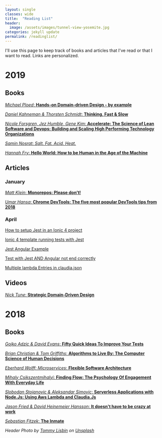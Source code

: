 ```yaml
---
layout: single
classes: wide
title:  "Reading List"
header:
  image: /assets/images/tunnel-view-yosemite.jpg
categories: jekyll update
permalink: /readinglist/
---
```


I'll use this page to keep track of books and articles that I've read or that I want to read. Links are personalized.

# 2019

## Books

[_Michael Ploed_: __Hands-on Domain-driven Design - by example__](https://leanpub.com/ddd-by-example)

[_Daniel Kahneman & Thorsten Schmidt_: __Thinking, Fast & Slow__](https://amzn.to/2Rs4t1m)

[_Nicole Forsgren, Jez Humble, Gene Kim_: __Accelerate: The Science of Lean Software and Devops: Building and Scaling High Performing Technology Organizations__](https://amzn.to/2H6Jzkp)

[_Samin Nosrat_: _Salt. Fat. Acid. Heat._](https://amzn.to/2l75MnS)

[_Hannah Fry_: __Hello World: How to be Human in the Age of the Machine__](https://amzn.to/2R5RIKn)

## Articles

### January

[_Matt Klein_: __Monorepos: Please don’t!__](https://medium.com/@mattklein123/monorepos-please-dont-e9a279be011b)

[_Umar Hansa_: __Chrome DevTools: The five most popular DevTools tips from 2018__](https://umaar.com/dev-tips/190-five-popular-2018-tips/)

### April

[How to setup Jest in an Ionic 4 project](https://medium.com/@gregor.woiwode/how-to-setup-jest-in-an-ionic-4-project-ff1e5b72dd79)

[Ionic 4 template running tests with Jest](https://github.com/GregOnNet/ionic-4-jest-setup)

[Jest Angular Example](https://github.com/McKratt/jest-angular-example)

[Test with Jest AND Angular not end correctly](https://github.com/pact-foundation/pact-js/issues/213#issuecomment-423175705)

[Multiple lambda Entries in claudia.json](https://github.com/claudiajs/claudia/issues/16)

## Videos

[_Nick Tune_: __Strategic Domain-Driven Design__](https://www.youtube.com/watch?v=hNW8bdTw_IU)


# 2018

## Books

[_Gojko Adzic & David Evans_: __Fifty Quick Ideas To Improve Your Tests__](https://amzn.to/2QlfJYO)

[_Brian Christian & Tom Griffiths_: __Algorithms to Live By: The Computer Science of Human Decisions__](https://amzn.to/2RbnWnK)

[_Eberhard Wolff: Microservices_: __Flexible Software Architecture__](https://amzn.to/2R5syvq)

[_Mihaly Csikszentmihalyi_: __Finding Flow: The Psychology Of Engagement With Everyday Life__](https://amzn.to/2RB9lBr)

[_Slobodan Stojanovic & Aleksandar Simovic_: __Serverless Applications with Node.Js: Using Aws Lambda and Claudia.Js__](https://amzn.to/2CMVShs)

[_Jason Fried & David Heinemeier Hansson_: __It doesn't have to be crazy at work__](https://amzn.to/2R9a79h)

[_Sebastian Fitzek_: __The Inmate__](https://amzn.to/2Rbok5G)


_Header Photo by [Tommy Lisbin][tommy-lisbin] on [Unsplash](https://unsplash.com/)_

[tommy-lisbin]: https://unsplash.com/photos/Yyo9XS2mkSQ?utm_source=unsplash&utm_medium=referral&utm_content=creditCopyText
